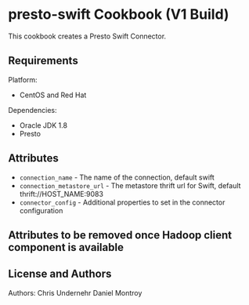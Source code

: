presto-swift Cookbook (V1 Build)
================================
This cookbook creates a Presto Swift Connector.

Requirements
------------
Platform:

* CentOS and Red Hat

Dependencies:

* Oracle JDK 1.8
* Presto

Attributes
----------
* `connection_name` - The name of the connection, default swift
* `connection_metastore_url` - The metastore thrift url for Swift, default thrift://HOST_NAME:9083
* `connector_config` - Additional properties to set in the connector configuration

Attributes to be removed once Hadoop client component is available
----------


License and Authors
-------------------
Authors:
Chris Undernehr
Daniel Montroy
